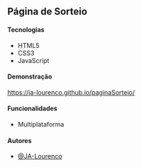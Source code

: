 ## Página de Sorteio

#### Tecnologias

- HTML5
- CSS3
- JavaScript

#### Demonstração

https://ja-lourenco.github.io/paginaSorteio/

#### Funcionalidades

- Multiplataforma

#### Autores

- [@JA-Lourenco](https://github.com/JA-Lourenco)
